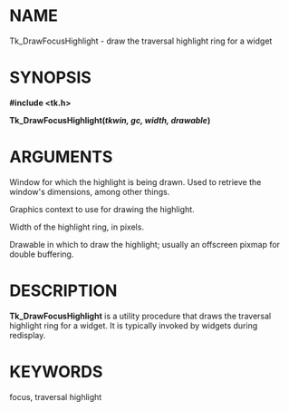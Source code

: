# NAME

Tk_DrawFocusHighlight - draw the traversal highlight ring for a widget

# SYNOPSIS

**#include \<tk.h\>**

**Tk_DrawFocusHighlight(***tkwin, gc, width, drawable***)**

# ARGUMENTS

Window for which the highlight is being drawn. Used to retrieve the
window\'s dimensions, among other things.

Graphics context to use for drawing the highlight.

Width of the highlight ring, in pixels.

Drawable in which to draw the highlight; usually an offscreen pixmap for
double buffering.

# DESCRIPTION

**Tk_DrawFocusHighlight** is a utility procedure that draws the
traversal highlight ring for a widget. It is typically invoked by
widgets during redisplay.

# KEYWORDS

focus, traversal highlight
